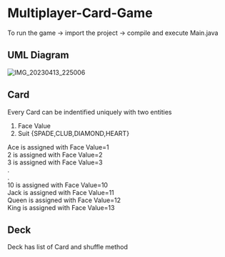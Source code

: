 # Multiplayer-Card-Game
To run the game -> import the project -> compile and execute Main.java

## UML Diagram
![IMG_20230413_225006](https://user-images.githubusercontent.com/74653860/231836603-798e7657-a35d-4e48-a045-2a0255edfdc8.jpg)

## Card
Every Card can be indentified uniquely with two entities
1. Face Value
2. Suit {SPADE,CLUB,DIAMOND,HEART}

Ace is assigned with Face Value=1 <br />
2 is assigned with Face Value=2 <br />
3 is assigned with Face Value=3 <br />
. <br />
. <br />
10 is assigned with Face Value=10 <br />
Jack is assigned with Face Value=11 <br />
Queen is assigned with Face Value=12 <br />
King is assigned with Face Value=13 <br />

## Deck
Deck has list of Card and shuffle method





